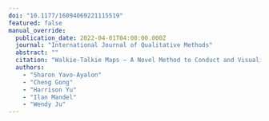 ```yaml
---
doi: "10.1177/16094069221115519"
featured: false
manual_override:
  publication_date: 2022-04-01T04:00:00.000Z
  journal: "International Journal of Qualitative Methods"
  abstract: ""
  citation: "Walkie-Talkie Maps – A Novel Method to Conduct and Visualize Remote Ethnography (2022)"
  authors:
    - "Sharon Yavo-Ayalon"
    - "Cheng Gong"
    - "Harrison Yu"
    - "Ilan Mandel"
    - "Wendy Ju"
---
```


<!-- You can add additional content about this publication here if needed -->
